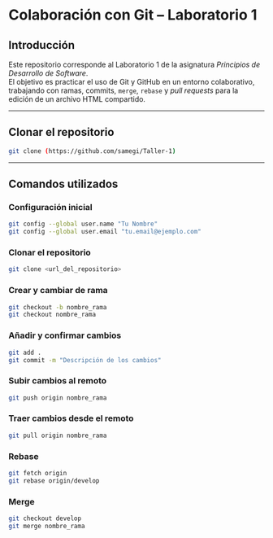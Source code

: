 # Colaboración con Git – Laboratorio 1

## Introducción
Este repositorio corresponde al Laboratorio 1 de la asignatura *Principios de Desarrollo de Software*.  
El objetivo es practicar el uso de Git y GitHub en un entorno colaborativo, trabajando con ramas, commits, `merge`, `rebase` y *pull requests* para la edición de un archivo HTML compartido.

---

## Clonar el repositorio
```bash
git clone (https://github.com/samegi/Taller-1)
```

---

## Comandos utilizados

### Configuración inicial
```bash
git config --global user.name "Tu Nombre"
git config --global user.email "tu.email@ejemplo.com"
```

### Clonar el repositorio
```bash
git clone <url_del_repositorio>
```

### Crear y cambiar de rama
```bash
git checkout -b nombre_rama
git checkout nombre_rama
```

### Añadir y confirmar cambios
```bash
git add .
git commit -m "Descripción de los cambios"
```

### Subir cambios al remoto
```bash
git push origin nombre_rama
```

### Traer cambios desde el remoto
```bash
git pull origin nombre_rama
```

### Rebase
```bash
git fetch origin
git rebase origin/develop
```

### Merge
```bash
git checkout develop
git merge nombre_rama
```
